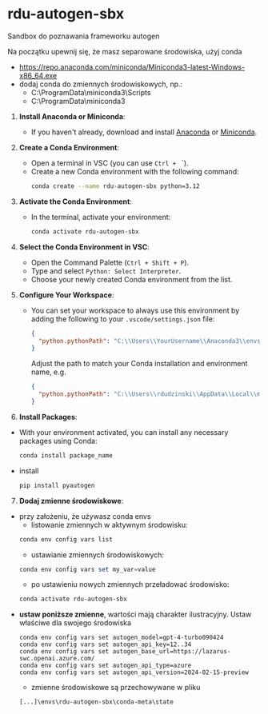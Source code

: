 # rdu-autogen-sbx

Sandbox do poznawania frameworku autogen

Na początku upewnij się, że masz separowane środowiska, użyj conda
 - https://repo.anaconda.com/miniconda/Miniconda3-latest-Windows-x86_64.exe 
 - dodaj conda do zmiennych środowiskowych, np.: 
   - C:\ProgramData\miniconda3\Scripts
   - C:\ProgramData\miniconda3


1. **Install Anaconda or Miniconda**:
   - If you haven't already, download and install [Anaconda](https://www.anaconda.com/products/distribution) or [Miniconda](https://docs.conda.io/en/latest/miniconda.html).

2. **Create a Conda Environment**:
   - Open a terminal in VSC (you can use `Ctrl + ` `).
   - Create a new Conda environment with the following command:
     ```bash
     conda create --name rdu-autogen-sbx python=3.12
     ```

3. **Activate the Conda Environment**:
   - In the terminal, activate your environment:
     ```bash
     conda activate rdu-autogen-sbx
     ```

4. **Select the Conda Environment in VSC**:
   - Open the Command Palette (`Ctrl + Shift + P`).
   - Type and select `Python: Select Interpreter`.
   - Choose your newly created Conda environment from the list.

5. **Configure Your Workspace**:
   - You can set your workspace to always use this environment by adding the following to your `.vscode/settings.json` file:
     ```json
     {
       "python.pythonPath": "C:\\Users\\YourUsername\\Anaconda3\\envs\\myenv\\python.exe"
     }
     ```
     Adjust the path to match your Conda installation and environment name, e.g.
     ```json
     {
       "python.pythonPath": "C:\\Users\\rdudzinski\\AppData\\Local\\miniconda3\\envs\\rdu-autogen-sbx\\python.exe"
     }
     ```

6. **Install Packages**:
  - With your environment activated, you can install any necessary packages using Conda:
     ```bash
     conda install package_name
     ```
  - install
    ```bash
    pip install pyautogen
    ```

7. **Dodaj zmienne środowiskowe**:
  - przy założeniu, że używasz conda envs
    - listowanie zmiennych w aktywnym środowisku:
    ```powershell
    conda env config vars list
    ```
    - ustawianie zmiennych środowiskowych:
    ```powershell
    conda env config vars set my_var=value
    ```
    - po ustawieniu nowych zmiennych przeładować środowisko:
    ```powershell
    conda activate rdu-autogen-sbx
    ```
  - **ustaw poniższe zmienne**, wartości mają charakter ilustracyjny. Ustaw właściwe dla swojego środowiska
    ```
    conda env config vars set autogen_model=gpt-4-turbo090424
    conda env config vars set autogen_api_key=12..34
    conda env config vars set autogen_base_url=https://lazarus-swc.openai.azure.com/
    conda env config vars set autogen_api_type=azure
    conda env config vars set autogen_api_version=2024-02-15-preview
    ```
    - zmienne środowiskowe są przechowywane w pliku
    ```
    [...]\envs\rdu-autogen-sbx\conda-meta\state
    ```